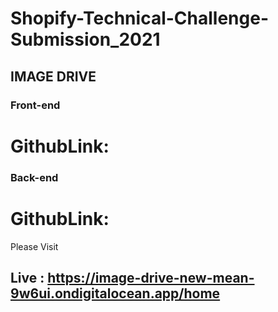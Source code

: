 # Shopify-Technical-Challenge-Submission_2021

## IMAGE DRIVE

### Front-end

# GithubLink:

### Back-end

# GithubLink:


Please Visit
## Live : https://image-drive-new-mean-9w6ui.ondigitalocean.app/home
